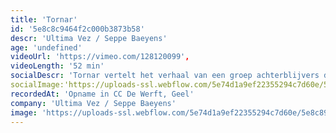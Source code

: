 ```yaml
---
title: 'Tornar'
id: '5e8c8c9464f2c000b3873b58'
descr: 'Ultima Vez / Seppe Baeyens'
age: 'undefined'
videoUrl: 'https://vimeo.com/128120099',
videoLength: '52 min'
socialDescr: 'Tornar vertelt het verhaal van een groep achterblijvers die na de doortocht van een tornado opnieuw een gemeenschap tracht op te bouwen. Choreograaf / danser Seppe Baeyens (Ultima Vez) neemt de afbrokkelende solidariteit tussen generaties als uitgangspunt voor zijn eerste grootschalige dansvoorstelling. De cast voor deze voorstelling bestaat uit een mix van niet-professionele en professionele dansers van verschillende leeftijden. Op scène staan vier kinderen, twee jongeren, drie dansers, een 91-jarige man en een muzikant.'
socialImage:'https://uploads-ssl.webflow.com/5e74d1a9ef22355294c7d60e/5e8c89f5f4b55e22ed2c5523_Tornar%C2%A9DannyWillems_web.jpg'
recordedAt: 'Opname in CC De Werft, Geel'
company: 'Ultima Vez / Seppe Baeyens'
image: 'https://uploads-ssl.webflow.com/5e74d1a9ef22355294c7d60e/5e8c89f5f4b55e22ed2c5523_Tornar%C2%A9DannyWillems_web.jpg'
---
```

